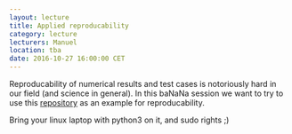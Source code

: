 ```yaml
---
layout: lecture
title: Applied reproducability
category: lecture
lecturers: Manuel
location: tba
date: 2016-10-27 16:00:00 CET
---
```


Reproducability of numerical results and test cases is notoriously hard in our field (and science in general). In this baNaNa session we want to try to use this [repository] as an example for reproducability.

Bring your linux laptop with python3 on it, and sudo rights ;)

[repository]: https://github.com/ManuelMBaumann/elastic_benchmarks
